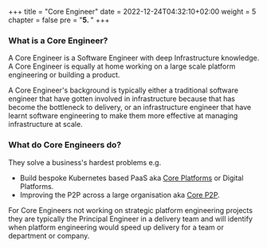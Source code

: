 +++
title = "Core Engineer"
date = 2022-12-24T04:32:10+02:00
weight = 5
chapter = false
pre = "<b>5. </b>"
+++

### What is a Core Engineer?

A Core Engineer is a Software Engineer with deep Infrastructure knowledge. 
A Core Engineer is equally at home working on a large scale platform engineering or building a product.

A Core Engineer's background is typically either a traditional software engineer that 
have gotten involved in infrastructure because that has become the bottleneck to delivery,
or an infrastructure engineer that have learnt software engineering to make them more effective 
at managing infrastructure at scale.

### What do Core Engineers do? 

They solve a business's hardest problems e.g.
* Build bespoke Kubernetes based PaaS aka [Core Platforms](../core-platform) or Digital Platforms.
* Improving the P2P across a large organisation aka [Core P2P](../p2p).

For Core Engineers not working on strategic platform engineering projects they are typically the 
Principal Engineer in a delivery team and will identify when platform engineering would speed up 
delivery for a team or department or company.



